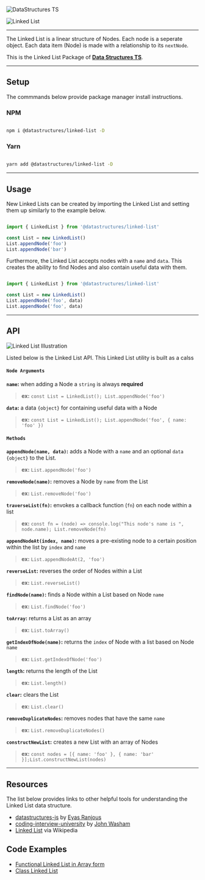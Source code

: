 ![DataStructures TS](https://jeffry.in/assets/datastructures/datastructures.svg)

![Linked List](https://jeffry.in/assets/datastructures/linked-list.svg)

----

The Linked List is a linear structure of Nodes. Each node is a seperate object.
Each data item (Node) is made with a relationship to its `nextNode`.

This is the Linked List Package of [**Data Structures TS**](https://github.com/yowainwright/datastructures).

----

## Setup

The commmands below provide package manager install instructions. 

### NPM

```sh

npm i @datastructures/linked-list -D

```

### Yarn

```sh

yarn add @datastructures/linked-list -D

```

----

## Usage

New Linked Lists can be created by importing the Linked List and setting them up similarly to the example below.

```javascript

import { LinkedList } from '@datastructures/linked-list'

const List = new LinkedList()
List.appendNode('foo')
List.appendNode('bar')

```

Furthermore, the Linked List accepts nodes with a `name` and `data`. This creates the ability to find Nodes and also contain useful data with them.

```javascript

import { LinkedList } from '@datastructures/linked-list'

const List = new LinkedList()
List.appendNode('foo', data)
List.appendNode('foo', data)

```

----

## API

![Linked List Illustration](https://jeffry.in/assets/datastructures-ts/linked-list-il.svg)

Listed below is the Linked List API. This Linked List utility is built as a calss

#### `Node Arguments`

**`name`:** when adding a Node a `string` is always **required**
> **ex:** `const List = LinkedList(); List.appendNode('foo')`

**`data`:** a data `{object}` for containing useful data with a Node
> **ex:** `const List = LinkedList(); List.appendNode('foo', { name: 'foo' })`


#### `Methods`

**`appendNode(name, data)`:** adds a Node with a `name` and an optional `data` `{object}` to the List.
> **ex:** `List.appendNode('foo')`

**`removeNode(name)`:** removes a Node by `name` from the List
> **ex:** `List.removeNode('foo')`

**`traverseList(fn)`:** envokes a callback function (`fn`) on each node within a list
> **ex:** `const fn = (node) => console.log("This node's name is ", node.name); List.removeNode(fn)`

**`appendNodeAt(index, name)`:** moves a pre-existing node to a certain position within the list by `index` and `name`
> **ex:** `List.appendNodeAt(2, 'foo')`

**`reverseList`:** reverses the order of Nodes within a List
> **ex:** `List.reverseList()`

**`findNode(name)`:** finds a Node within a List based on Node `name`
> **ex:** `List.findNode('foo')`

**`toArray`:** returns a List as an array
> **ex:** `List.toArray()`

**`getIndexOfNode(name)`:** returns the `index` of Node with a list based on Node `name`
> **ex:** `List.getIndexOfNode('foo')`

**`length`:** returns the length of the List
> **ex:** `List.length()`

**`clear`:** clears the List
> **ex:** `List.clear()`

**`removeDuplicateNodes`:** removes nodes that have the same `name`
> **ex:** `List.removeDuplicateNodes()`

**`constructNewList`:** creates a new List with an array of Nodes
> **ex:** `const nodes = [{ name: 'foo' }, { name: 'bar' }];List.constructNewList(nodes)`

----

## Resources

The list below provides links to other helpful tools for understanding the Linked List data structure.

- [datastructures-js](https://github.com/datastructures-js/linked-list) by [Eyas Ranjous](https://github.com/eyas-ranjous)
- [coding-interview-university](https://github.com/jwasham/coding-interview-university#linked-lists) by [John Washam](https://github.com/jwasham)
- [Linked List](https://en.wikipedia.org/wiki/Linked_list) via Wikipedia

## Code Examples

- [Functional Linked List in Array form](https://codepen.io/yowainwright/pen/eYmqeWo)
- [Class Linked List](https://codepen.io/yowainwright/pen/gObVeGG)

